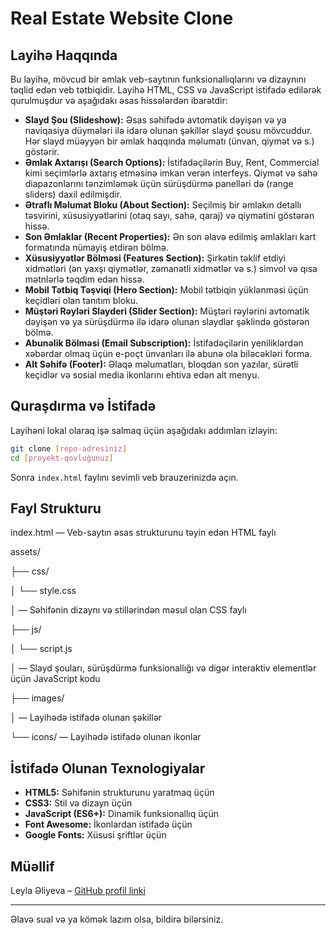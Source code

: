 # Real Estate Website Clone

## Layihə Haqqında

Bu layihə, mövcud bir əmlak veb-saytının funksionallıqlarını və dizaynını təqlid edən veb tətbiqidir. Layihə HTML, CSS və JavaScript istifadə edilərək qurulmuşdur və aşağıdakı əsas hissələrdən ibarətdir:

* **Slayd Şou (Slideshow):** Əsas səhifədə avtomatik dəyişən və ya naviqasiya düymələri ilə idarə olunan şəkillər slayd şousu mövcuddur. Hər slayd müəyyən bir əmlak haqqında məlumatı (ünvan, qiymət və s.) göstərir.
* **Əmlak Axtarışı (Search Options):** İstifadəçilərin Buy, Rent, Commercial kimi seçimlərlə axtarış etməsinə imkan verən interfeys. Qiymət və sahə diapazonlarını tənzimləmək üçün sürüşdürmə panelləri də (range sliders) daxil edilmişdir.
* **Ətraflı Məlumat Bloku (About Section):** Seçilmiş bir əmlakın detallı təsvirini, xüsusiyyətlərini (otaq sayı, sahə, qaraj) və qiymətini göstərən hissə.
* **Son Əmlaklar (Recent Properties):** Ən son əlavə edilmiş əmlakları kart formatında nümayiş etdirən bölmə.
* **Xüsusiyyətlər Bölməsi (Features Section):** Şirkətin təklif etdiyi xidmətləri (ən yaxşı qiymətlər, zəmanətli xidmətlər və s.) simvol və qısa mətnlərlə təqdim edən hissə.
* **Mobil Tətbiq Təşviqi (Hero Section):** Mobil tətbiqin yüklənməsi üçün keçidləri olan tanıtım bloku.
* **Müştəri Rəyləri Slayderi (Slider Section):** Müştəri rəylərini avtomatik dəyişən və ya sürüşdürmə ilə idarə olunan slaydlar şəklində göstərən bölmə.
* **Abunəlik Bölməsi (Email Subscription):** İstifadəçilərin yeniliklərdən xəbərdar olmaq üçün e-poçt ünvanları ilə abunə ola biləcəkləri forma.
* **Alt Səhifə (Footer):** Əlaqə məlumatları, bloqdan son yazılar, sürətli keçidlər və sosial media ikonlarını ehtiva edən alt menyu.

## Quraşdırma və İstifadə

Layihəni lokal olaraq işə salmaq üçün aşağıdakı addımları izləyin:

```bash
git clone [repo-adresiniz]
cd [proyekt-qovluğunuz]
```

Sonra `index.html` faylını sevimli veb brauzerinizdə açın.

## Fayl Strukturu

index.html
  — Veb-saytın əsas strukturunu təyin edən HTML faylı


assets/
  
  ├── css/
  
  │     └── style.css
  
  │          — Səhifənin dizaynı və stillərindən məsul olan CSS faylı
  
  ├── js/
  
  │     └── script.js
  
  │          — Slayd şouları, sürüşdürmə funksionallığı və digər interaktiv elementlər üçün JavaScript kodu
  
  ├── images/
  
  │     — Layihədə istifadə olunan şəkillər
  
  └── icons/
        — Layihədə istifadə olunan ikonlar



## İstifadə Olunan Texnologiyalar

* **HTML5:** Səhifənin strukturunu yaratmaq üçün
* **CSS3:** Stil və dizayn üçün
* **JavaScript (ES6+):** Dinamik funksionallıq üçün
* **Font Awesome:** İkonlardan istifadə üçün
* **Google Fonts:** Xüsusi şriftlər üçün

## Müəllif

Leyla Əliyeva – [GitHub profil linki](https://github.com/Leyla-spec)


---

Əlavə sual və ya kömək lazım olsa, bildirə bilərsiniz.
